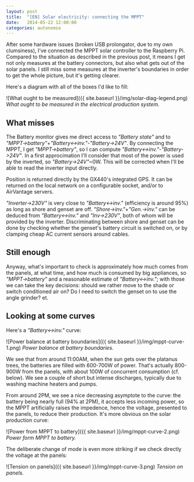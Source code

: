 ```yaml
---
layout: post
title:  "[EN] Solar electricity: connecting the MPPT"
date:   2014-05-22 12:00:00
categories: autonomie
---
```


After some hardware issues (broken USB prolongator, due to my own
clumsiness), I've connected the MPPT solar controller to the Raspberry
Pi. Compared to the situation as described in the previous post, it
means I get not only measures at the battery connectors, but also what
gets out of the solar panels. I still miss some measures at the
inverter's boundaries in order to get the whole picture, but it's
getting clearer.

Here's a diagram with all of the boxes I'd like to fill:

![What ought to be measured]({{ site.baseurl }}/img/solar-diag-legend.png)
_What ought to be measured in the electrical production system._

## What misses

The Battery monitor gives me direct access to _"Battery state"_ and to
_"MPPT->battery"_+_"Battery<->inv."_-_"Battery->24V"_. By connecting
the MPPT, I get _"MPPT->battery"_, so I can compute
_"Battery<->inv."_-_"Battery->24V"_. In a first approcimation I'll
consider that most of the power is used by the inverted, so
_"Battery->24V"_~0W. This will be corrected when I'll be able to read
the inverter input directly.

Position is returned directly by the GX440's integrated GPS. It can be
returned on the local network on a configurable socket, and/or to
AirVantage servers.

_"Inverter->230V"_ is very close to _"Battery<->inv."_ (efficiency is
around 95%) as long as shore and genset are
off. _"Shore->inv."_+_"Gen.->inv."_ can be deduced from
_"Battery<->inv."_ and _"Inv->230V"_, both of whom will be provided by
the inverter. Discriminating between shore and genset can be done by
checking whether the genset's battery circuit is switched on, or by
clamping cheap AC current sensors around cables.

## Still enough

Anyway, what's important to check is approximately how much comes from
the panels, at what time, and how much is consumed by big appliances,
so _"MPPT->battery"_ and a reasonable estimate of _"Battery<->inv."_;
with those we can take the key decisions: should we rather move to the
shade or switch conditioned air on? Do I need to switch the genset on
to use the angle grinder? et.

## Looking at some curves

Here's a _"Battery<->inv."_ curve:

![Power balance at battery boundaries]({{ site.baseurl }}/img/mppt-curve-1.png)
_Power balance at battery boundaries._

We see that from around 11:00AM, when the sun gets over the platanus
trees, the batteries are filled with 600-700W of power. That's
actually 800-900W from the panels, with about 100W of concurrent
consumption (cf. below). We see a couple of short but intense
discharges, typically due to washing machine heaters and pumps.

From around 2PM, we see a nice decreasing asymptote to the curve: the
battery being nearly full (94% at 2PM), it accepts less incoming
power, so the MPPT artificially raises the impedence, hence the
voltage, presented to the panels, to reduce their production. It's
more obvious on the solar production curve:

![Power from MPPT to battery]({{ site.baseurl }}/img/mppt-curve-2.png)
_Power form MPPT to battery._

The deliberate change of mode is even more striking if we check
directly the voltage at the panels:

![Tension on panels]({{ site.baseurl }}/img/mppt-curve-3.png)
_Tension on panels._




